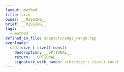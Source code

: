 ```yaml
---
layout: method
title: size
owner: __MISSING__
brief: __MISSING__
tags:
  - method
defined_in_file: adaptors/edge_range.hpp
overloads:
  std::size_t size() const:
    description: __OPTIONAL__
    return: __OPTIONAL__
    signature_with_names: std::size_t size() const
---
```

